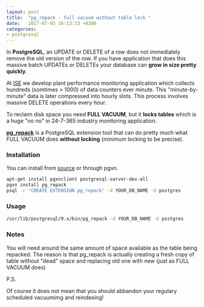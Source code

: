 ```yaml
---
layout: post
title:  "pg_repack - full vacuum without table lock "
date:   2017-07-05 16:13:13 +0200
categories:
- postgresql
---
```


In __PostgreSQL__, an UPDATE or DELETE of a row does not immediately remove the old version of the row.
If you have application that does this massive batch UPDATEs or DELETEs your database can __grow in size pretty quickly__.

At [ISE][ise] we develop plant performance monitoring application which collects hundreds (somtimes > 1000) of data counters ever minute.
This "minute-by-minute" data is later compressed into hourly slots.
This process involves massive DELETE operations every hour.

To reclaim disk space you need __FULL VACUUM__, but it __locks tables__ which is a huge "no no" in 24-7-365 industry monitoring application.

__[pg_repack][pg_repack]__ is a PostgreSQL extension tool that can do pretty much what FULL VACUUM does __without locking__ (minimum locking to be precise).

### Installation

You can install from [source][pg_repack_source] or through pgxn.

~~~ bash
apt-get install pgxnclient postgresql-server-dev-all
pgxn install pg_repack
psql -c "CREATE EXTENSION pg_repack" -d YOUR_DB_NAME -U postgres
~~~

### Usage

~~~ bash
/usr/lib/postgresql/9.x/bin/pg_repack -d YOUR_DB_NAME -U postgres
~~~

### Notes

You will need around the same amount of space available as the table being repacked.
The reason is that pg_repack is actually creating a fresh copy of table without "dead" space and replacing old one with new (just as FULL VACUUM does)

P.S.

Of course it does not mean that you should abbandon your regulary scheduled vacuumimg and reindexing!

[pg_repack]: https://github.com/reorg/pg_repack
[pg_repack_source]: https://pgxn.org/dist/pg_repack/
[ise]: http://isengineering.com/
[postgresql_rutine_vacuuming]: https://www.postgresql.org/docs/9.2/static/routine-vacuuming.html
